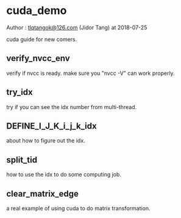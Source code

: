 # cuda_demo
Author : tlqtangok@126.com (Jidor Tang) at 2018-07-25

cuda guide for new comers. 

## verify_nvcc_env
verify if nvcc is ready. make sure you "nvcc -V" can work properly.


## try_idx  
try if you can see the idx number from multi-thread.


## DEFINE_I_J_K_i_j_k_idx  
about how to figure out the idx.


## split_tid  
how to use the idx to do some computing job.


## clear_matrix_edge  
a real example of using cuda to do matrix transformation.




